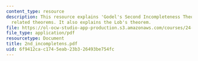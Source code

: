 ```yaml
---
content_type: resource
description: This resource explains 'Godel's Second Incompleteness Theorem'with it's
  related theorems. It also explains the Lob's theorem.
file: https://ol-ocw-studio-app-production.s3.amazonaws.com/courses/24-242-logic-ii-spring-2004/6f9412cac1745eab23b326493be754fc_2nd_incompletens.pdf
file_type: application/pdf
resourcetype: Document
title: 2nd_incompletens.pdf
uid: 6f9412ca-c174-5eab-23b3-26493be754fc
---
```

